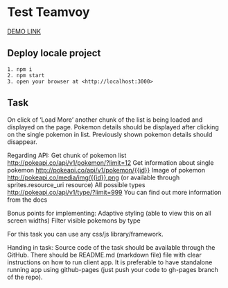 # Test Teamvoy

  [DEMO LINK](https://cursorksu.github.io/pokemon/)

## Deploy locale project
    1. npm i
    2. npm start
    3. open your browser at <http://localhost:3000>

## Task
On click of ‘Load More’ another chunk of the list is being loaded and displayed on the page. Pokemon details should be displayed after clicking on the single pokemon in list. Previously shown pokemon details should disappear.

Regarding API:
Get chunk of pokemon list
http://pokeapi.co/api/v1/pokemon/?limit=12
Get information about single pokemon
http://pokeapi.co/api/v1/pokemon/{{id}}
Image of pokemon
http://pokeapi.co/media/img/{{id}}.png  (or available through sprites.resource_uri resource)
All possible types
http://pokeapi.co/api/v1/type/?limit=999
You can find out more information from the docs


Bonus points for implementing:
Adaptive styling (able to view this on all screen widths)
Filter visible pokemons by type

For this task you can use any css/js library/framework.

Handing in task:
Source code of the task should be available through the GitHub. There should be README.md (markdown file) file with clear instructions on how to run client app. It is preferable to have standalone running app using github-pages (just push your code to gh-pages branch of the repo).
